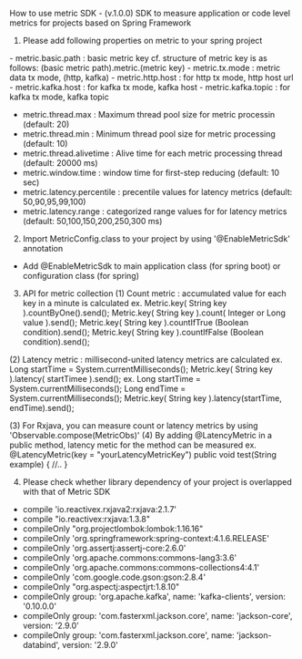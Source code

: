 How to use metric SDK - (v.1.0.0)
SDK to measure application or code level metrics for projects based on Spring Framework

1. Please add following properties on metric to your spring project
<mandatory>
- metric.basic.path		: basic metric key
	cf. structure of metric key is as follows: (basic metric path).metric.(metric key)
- metric.tx.mode		: metric data tx mode, (http, kafka)
- metric.http.host		: for http tx mode, http host url
- metric.kafka.host		: for kafka tx mode, kafka host
- metric.kafka.topic	: for kafka tx mode, kafka topic

<optional>

- metric.thread.max			: Maximum thread pool size for metric processin (default: 20)
- metric.thread.min			: Minimum thread pool size for metric processing (default: 10)
- metric.thread.alivetime	: Alive time for each metric processing thread (default: 20000 ms)
- metric.window.time		: window time for first-step reducing (default: 10 sec)
- metric.latency.percentile	: precentile values for latency metrics	(default: 50,90,95,99,100)
- metric.latency.range		: categorized range values for for latency metrics	(default: 50,100,150,200,250,300 ms)


2. Import MetricConfig.class to your project by using '@EnableMetricSdk' annotation
- Add @EnableMetricSdk to main application class (for spring boot) or configuration class (for spring)

3. API for metric collection
(1) Count metric : accumulated value for each key in a minute is calculated
	ex.
		Metric.key( String key ).countByOne().send();
		Metric.key( String key ).count( Integer or Long value ).send();
		Metric.key( String key ).countIfTrue (Boolean condition).send();
    	Metric.key( String key ).countIfFalse (Boolean condition).send();
 
(2) Latency metric : millisecond-united latency metrics are calculated
	ex.
		Long startTime = System.currentMilliseconds();
    	Metric.key( String key ).latency( startTimee ).send();
    ex.
		Long startTime = System.currentMilliseconds();
    	Long endTime = System.currentMilliseconds();
    	Metric.key( String key ).latency(startTime, endTime).send();

(3) For Rxjava, you can measure count or latency metrics by using 'Observable.compose(MetricObs)'
(4) By adding @LatencyMetric in a public method, latency metic for the method can be measured
	ex. 
		@LatencyMetric(key = "yourLatencyMetricKey") 
    	public void test(String example) 
     	{ //.. } 


4. Please check whether library dependency of your project is overlapped with that of Metric SDK
 
- compile 'io.reactivex.rxjava2:rxjava:2.1.7'
- compile "io.reactivex:rxjava:1.3.8"
- compileOnly "org.projectlombok:lombok:1.16.16"
- compileOnly 'org.springframework:spring-context:4.1.6.RELEASE'
- compileOnly 'org.assertj:assertj-core:2.6.0'
- compileOnly 'org.apache.commons:commons-lang3:3.6'
- compileOnly 'org.apache.commons:commons-collections4:4.1'
- compileOnly 'com.google.code.gson:gson:2.8.4'
- compileOnly "org.aspectj:aspectjrt:1.8.10"
- compileOnly group: 'org.apache.kafka', name: 'kafka-clients', version: '0.10.0.0'
- compileOnly group: 'com.fasterxml.jackson.core', name: 'jackson-core', version: '2.9.0'
- compileOnly group: 'com.fasterxml.jackson.core', name: 'jackson-databind', version: '2.9.0'
